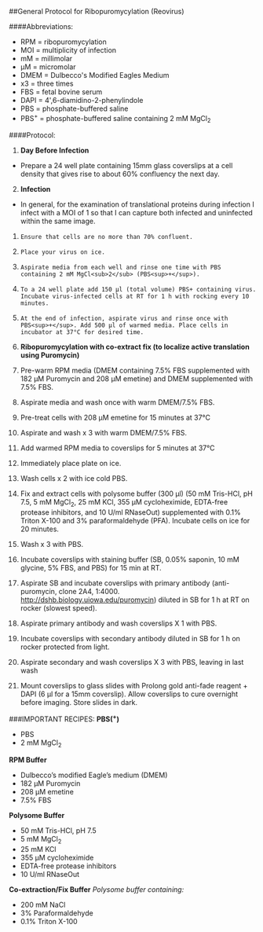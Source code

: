 ##General Protocol for Ribopuromycylation (Reovirus)

####Abbreviations:
* RPM = ribopuromycylation
* MOI = multiplicity of infection
* mM = millimolar
* µM = micromolar
* DMEM = Dulbecco's Modified Eagles Medium
* x3 = three times
* FBS = fetal bovine serum
* DAPI = 4',6-diamidino-2-phenylindole
* PBS = phosphate-buffered saline
* PBS<sup>+</sup> = phosphate-buffered saline containing 2 mM MgCl<sub>2</sub>

####Protocol:

1.	**Day Before Infection**
  *	Prepare a 24 well plate containing 15mm glass coverslips at a cell density that gives rise to about 60% confluency the next day. 

2.	**Infection**
  * In general, for the examination of translational proteins during infection I infect with a MOI of 1 so that I can capture both infected and uninfected within the same image.

  1.	 Ensure that cells are no more than 70% confluent.
  2.	 Place your virus on ice.
  3.	 Aspirate media from each well and rinse one time with PBS containing 2 mM MgCl<sub>2</sub> (PBS<sup>+</sup>). 
  4.	 To a 24 well plate add 150 µl (total volume) PBS+ containing virus. Incubate virus-infected cells at RT for 1 h with rocking every 10 minutes.
  5.	 At the end of infection, aspirate virus and rinse once with PBS<sup>+</sup>. Add 500 µl of warmed media. Place cells in incubator at 37°C for desired time.

3.	**Ribopuromycylation with co-extract fix (to localize active translation using Puromycin)**

  1. 	Pre-warm RPM media (DMEM containing 7.5% FBS supplemented with 182 µM Puromycin and 208 µM emetine) and DMEM supplemented with 7.5% FBS.
  2. 	Aspirate media and wash once with warm DMEM/7.5% FBS.
  3. 	Pre-treat cells with 208 µM emetine for 15 minutes at 37°C
  4. 	Aspirate and wash x 3 with warm DMEM/7.5% FBS.
  5. 	Add warmed RPM media to coverslips for 5 minutes at 37°C
  6. 	Immediately place plate on ice.
  7. 	Wash cells x 2 with ice cold PBS.
  8. 	Fix and extract cells with polysome buffer (300 µl) (50 mM Tris-HCl, pH 7.5, 5 mM MgCl<sub>2</sub>, 25 mM KCl, 355 μM cycloheximide, EDTA-free protease inhibitors, and 10 U/ml RNaseOut) supplemented with 0.1% Triton X-100 and 3% paraformaldehyde (PFA). Incubate cells on ice for 20 minutes.
  9. 	Wash x 3 with PBS.
  10. 	Incubate coverslips with staining buffer (SB, 0.05% saponin, 10 mM glycine, 5% FBS, and PBS) for 15 min at RT.
  11. 	Aspirate SB and incubate coverslips with primary antibody (anti-puromycin, clone 2A4, 1:4000. http://dshb.biology.uiowa.edu/puromycin) diluted in SB for 1 h at RT on rocker (slowest speed).
  12. 	Aspirate primary antibody and wash coverslips X 1 with PBS.
  13. 	Incubate coverslips with secondary antibody diluted in SB for 1 h on rocker protected from light.
  14. 	Aspirate secondary and wash coverslips X 3 with PBS, leaving in last wash
  15. 	Mount coverslips to glass slides with Prolong gold anti-fade reagent + DAPI (6 µl for a 15mm coverslip). Allow coverslips to cure overnight before imaging. Store slides in dark.


###IMPORTANT RECIPES:
**PBS(<sup>+</sup>)**
* PBS
* 2 mM MgCl<sub>2</sub>

**RPM Buffer**
* Dulbecco’s modified Eagle’s medium (DMEM)
* 182 µM Puromycin
* 208 µM emetine
* 7.5% FBS

**Polysome Buffer**
* 50 mM Tris-HCl, pH 7.5 
* 5 mM MgCl<sub>2</sub>
* 25 mM KCl
* 355 μM cycloheximide
* EDTA-free protease inhibitors
* 10 U/ml RNaseOut 
 
**Co-extraction/Fix Buffer**
_Polysome buffer containing:_
* 200 mM NaCl
* 3% Paraformaldehyde
* 0.1% Triton X-100


